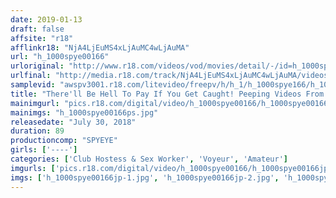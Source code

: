 ```yaml
---
date: 2019-01-13
draft: false
affsite: "r18"
afflinkr18: "NjA4LjEuMS4xLjAuMC4wLjAuMA"
url: "h_1000spye00166"
urloriginal: "http://www.r18.com/videos/vod/movies/detail/-/id=h_1000spye00166"
urlfinal: "http://media.r18.com/track/NjA4LjEuMS4xLjAuMC4wLjAuMA/videos/vod/movies/detail/-/id=h_1000spye00166"
samplevid: "awspv3001.r18.com/litevideo/freepv/h/h_1/h_1000spye166/h_1000spye166_dmb_w.mp4"
title: "There'll Be Hell To Pay If You Get Caught! Peeping Videos From The Changing Room Of Hostess Princess Babes!"
mainimgurl: "pics.r18.com/digital/video/h_1000spye00166/h_1000spye00166ps.jpg"
mainimgs: "h_1000spye00166ps.jpg"
releasedate: "July 30, 2018"
duration: 89
productioncomp: "SPYEYE"
girls: ['----']
categories: ['Club Hostess & Sex Worker', 'Voyeur', 'Amateur']
imgurls: ['pics.r18.com/digital/video/h_1000spye00166/h_1000spye00166jp-1.jpg', 'pics.r18.com/digital/video/h_1000spye00166/h_1000spye00166jp-2.jpg', 'pics.r18.com/digital/video/h_1000spye00166/h_1000spye00166jp-3.jpg', 'pics.r18.com/digital/video/h_1000spye00166/h_1000spye00166jp-4.jpg', 'pics.r18.com/digital/video/h_1000spye00166/h_1000spye00166jp-5.jpg', 'pics.r18.com/digital/video/h_1000spye00166/h_1000spye00166jp-6.jpg', 'pics.r18.com/digital/video/h_1000spye00166/h_1000spye00166jp-7.jpg', 'pics.r18.com/digital/video/h_1000spye00166/h_1000spye00166jp-8.jpg', 'pics.r18.com/digital/video/h_1000spye00166/h_1000spye00166jp-9.jpg', 'pics.r18.com/digital/video/h_1000spye00166/h_1000spye00166jp-10.jpg', 'pics.r18.com/digital/video/h_1000spye00166/h_1000spye00166jp-11.jpg', 'pics.r18.com/digital/video/h_1000spye00166/h_1000spye00166jp-12.jpg', 'pics.r18.com/digital/video/h_1000spye00166/h_1000spye00166jp-13.jpg', 'pics.r18.com/digital/video/h_1000spye00166/h_1000spye00166jp-14.jpg', 'pics.r18.com/digital/video/h_1000spye00166/h_1000spye00166jp-15.jpg', 'pics.r18.com/digital/video/h_1000spye00166/h_1000spye00166jp-16.jpg', 'pics.r18.com/digital/video/h_1000spye00166/h_1000spye00166jp-17.jpg', 'pics.r18.com/digital/video/h_1000spye00166/h_1000spye00166jp-18.jpg', 'pics.r18.com/digital/video/h_1000spye00166/h_1000spye00166jp-19.jpg', 'pics.r18.com/digital/video/h_1000spye00166/h_1000spye00166jp-20.jpg']
imgs: ['h_1000spye00166jp-1.jpg', 'h_1000spye00166jp-2.jpg', 'h_1000spye00166jp-3.jpg', 'h_1000spye00166jp-4.jpg', 'h_1000spye00166jp-5.jpg', 'h_1000spye00166jp-6.jpg', 'h_1000spye00166jp-7.jpg', 'h_1000spye00166jp-8.jpg', 'h_1000spye00166jp-9.jpg', 'h_1000spye00166jp-10.jpg', 'h_1000spye00166jp-11.jpg', 'h_1000spye00166jp-12.jpg', 'h_1000spye00166jp-13.jpg', 'h_1000spye00166jp-14.jpg', 'h_1000spye00166jp-15.jpg', 'h_1000spye00166jp-16.jpg', 'h_1000spye00166jp-17.jpg', 'h_1000spye00166jp-18.jpg', 'h_1000spye00166jp-19.jpg', 'h_1000spye00166jp-20.jpg']
---
```

